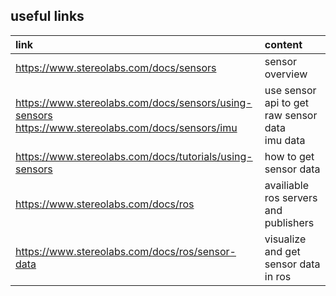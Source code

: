
## useful links
| link | content |
| :- | :- |
https://www.stereolabs.com/docs/sensors | sensor overview |
https://www.stereolabs.com/docs/sensors/using-sensors<br>https://www.stereolabs.com/docs/sensors/imu  | use sensor api to get raw sensor data<br>imu data
https://www.stereolabs.com/docs/tutorials/using-sensors | how to get sensor data 
https://www.stereolabs.com/docs/ros | availiable ros servers and publishers 
https://www.stereolabs.com/docs/ros/sensor-data | visualize and get sensor data in ros 
